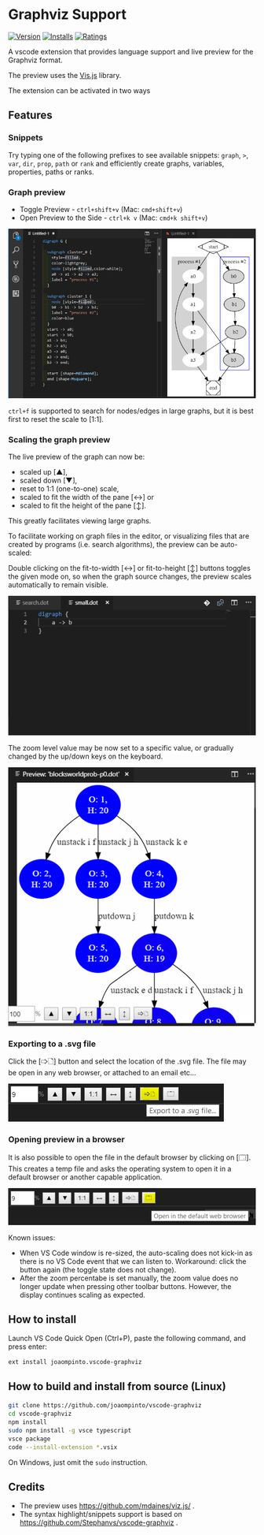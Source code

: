 # Graphviz Support

[![Version](https://vsmarketplacebadge.apphb.com/version/joaompinto.vscode-graphviz.svg)](https://marketplace.visualstudio.com/items?itemName=joaompinto.vscode-graphviz)
[![Installs](https://vsmarketplacebadge.apphb.com/installs/joaompinto.vscode-graphviz.svg)](https://marketplace.visualstudio.com/items?itemName=joaompinto.vscode-graphviz)
[![Ratings](https://vsmarketplacebadge.apphb.com/rating/joaompinto.vscode-graphviz.svg)](https://vsmarketplacebadge.apphb.com/rating/joaompinto.vscode-graphviz.svg)

A vscode extension that provides language support and live preview for the Graphviz format.

The preview uses the [Vis.js](https://github.com/mdaines/viz.js/) library.

The extension can be activated in two ways

## Features

### Snippets

Try typing one of the following prefixes to see available snippets: `graph`, `>`, `var`, `dir`, `prop`, `path` or `rank` and efficiently create graphs, variables, properties, paths or ranks.

### Graph preview

* Toggle Preview - `ctrl+shift+v` (Mac: `cmd+shift+v`)
* Open Preview to the Side - `ctrl+k v` (Mac: `cmd+k shift+v`)

![Graph preview side-by-side](images/simple.png)

`ctrl+f` is supported to search for nodes/edges in large graphs, but it is best first to reset the scale to [1:1].

### Scaling the graph preview

The live preview of the graph can now be:

* scaled up [▲],
* scaled down [▼],
* reset to 1:1 (one-to-one) scale,
* scaled to fit the width of the pane [↔] or
* scaled to fit the height of the pane [↕].

This greatly facilitates viewing large graphs.

To facilitate working on graph files in the editor, or visualizing files that are created by programs (i.e. search algorithms), the preview can be auto-scaled:

Double clicking on the fit-to-width [↔] or fit-to-height [↕] buttons toggles the given mode on, so when the graph source changes, the preview scales automatically to remain visible.

![Graph preview with manual and automatic scaling](images/Preview_with_scaling.gif)

The zoom level value may be now set to a specific value, or gradually changed by the up/down keys on the keyboard.

![Fine-grain zooming](images/Fine_scaling.gif)

### Exporting to a .svg file

Click the [🢥🗋] button and select the location of the .svg file. The file may be open in any web browser, or attached to an email etc...

![Graph preview with manual and automatic scaling](images/export.PNG)

### Opening preview in a browser

It is also possible to open the file in the default browser by clicking on [🗔]. This creates a temp file and asks the operating system to open it in a default browser or another capable application.

![Open file in a browser](images/open_in_browser.PNG)

Known issues:

* When VS Code window is re-sized, the auto-scaling does not kick-in as there is no VS Code event that we can listen to. Workaround: click the button again (the toggle state does not change).
* After the zoom percentabe is set manually, the zoom value does no longer update when pressing other toolbar buttons. However, the display continues scaling as expected.

## How to install

Launch VS Code Quick Open (Ctrl+P), paste the following command, and press enter:

    ext install joaompinto.vscode-graphviz

## How to build and install from source (Linux)

```bash
git clone https://github.com/joaompinto/vscode-graphviz
cd vscode-graphviz
npm install
sudo npm install -g vsce typescript
vsce package
code --install-extension *.vsix
```

On Windows, just omit the `sudo` instruction.

## Credits

* The preview uses <https://github.com/mdaines/viz.js/> .
* The syntax highlight/snippets support is based on <https://github.com/Stephanvs/vscode-graphviz> .
